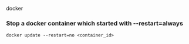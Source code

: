 docker

### Stop a docker container which started with --restart=always

```
docker update --restart=no <container_id>
```
